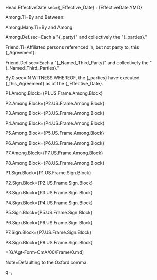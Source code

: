 Head.EffectiveDate.sec={_Effective_Date} : {EffectiveDate.YMD}

Among.Ti=By and Between:

Among.Many.Ti=By and Among:

Among.Def.sec=Each a "{_party}" and collectively the "{_parties}."

Friend.Ti=Affiliated persons referenced in, but not party to, this {_Agreement}:

Friend.Def.sec=Each a "{_Named_Third_Party}" and collectively the "{_Named_Third_Parties}."

By.0.sec=IN WITNESS WHEREOF, the {_parties} have executed {_this_Agreement} as of the {_Effective_Date}.

P1.Among.Block={P1.US.Frame.Among.Block}

P2.Among.Block={P2.US.Frame.Among.Block}

P3.Among.Block={P3.US.Frame.Among.Block}

P4.Among.Block={P4.US.Frame.Among.Block}

P5.Among.Block={P5.US.Frame.Among.Block}

P6.Among.Block={P6.US.Frame.Among.Block}

P7.Among.Block={P7.US.Frame.Among.Block}

P8.Among.Block={P8.US.Frame.Among.Block}


P1.Sign.Block={P1.US.Frame.Sign.Block}

P2.Sign.Block={P2.US.Frame.Sign.Block}

P3.Sign.Block={P3.US.Frame.Sign.Block}

P4.Sign.Block={P4.US.Frame.Sign.Block}

P5.Sign.Block={P5.US.Frame.Sign.Block}

P6.Sign.Block={P6.US.Frame.Sign.Block}

P7.Sign.Block={P7.US.Frame.Sign.Block}

P8.Sign.Block={P8.US.Frame.Sign.Block}

=[G/Agt-Form-CmA/00/Frame/0.md]
  
Note=Defaulting to the Oxford comma.

q=,
